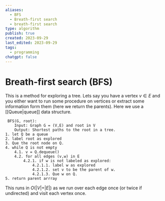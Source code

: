 ```yaml
---
aliases:
  - BFS
  - Breath-first search
  - breath-first search
type: algorithm
publish: true
created: 2023-09-29
last_edited: 2023-09-29
tags:
  - programming
chatgpt: false
---
```

# Breath-first search (BFS)

This is a method for exploring a tree. Lets say you have a vertex $v \in E$ and you either want to run some procedure on vertices or extract some information form them (here we return the parents). Here we use a [[Queue|queue]] data structure.

```pseudocode
 BFS(G, root):
	Input: Graph G = (V,E) and root in V
	Output: Shortest paths to the root in a tree.
1. let Q be a queue
2. label root as explored
3. Que the root node on Q.
4. while Q is not empty
	4.1. v = Q.dequeue()
	4.2. for all edges (v,w) in E
		4.2.1. if w is not labeled as explored:
			4.2.1.1. label w as explored
			4.2.1.2. set v to be the parent of w.
			4.2.1.3. Que w on Q.
5. return parent arrray
```

This runs in $O(\vert V \vert + \vert E \vert)$ as we run over each edge once (or twice if undirected) and visit each vertex once.